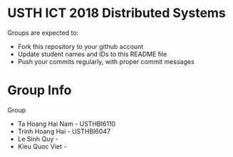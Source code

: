 USTH ICT 2018 Distributed Systems
=====================================

Groups are expected to:

* Fork this repository to your github account
* Update student names and IDs to this README file
* Push your commits regularly, with proper commit messages

Group Info
=======================
Group 
* Ta Hoang Hai Nam - USTHBI6110
* Trinh Hoang Hai - USTHBI6047
* Le Sinh Quy - 
* Kieu Quoc Viet -

